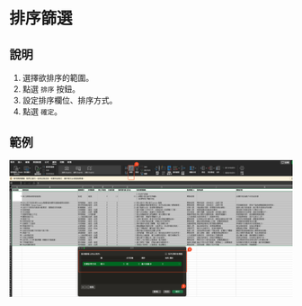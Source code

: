 # 排序篩選

## 說明

1. 選擇欲排序的範圍。
2. 點選 `排序` 按鈕。
3. 設定排序欄位、排序方式。
4. 點選 `確定`。

## 範例

![picture 0](images/9693723d42f6ab8f1a6827bb50307b40af7d883736b97d1f353dba636eaf75c4.png)  

